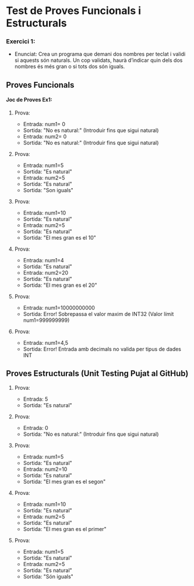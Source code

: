 # Test de Proves Funcionals  i Estructurals



### Exercici 1:
- Enunciat: Crea un programa que demani dos nombres per teclat i validi si aquests són naturals. Un cop validats, haurà d’indicar quin dels dos nombres és més gran o si tots dos són iguals.

## Proves Funcionals


#### Joc de Proves Ex1:


1. Prova:
    - Entrada: num1= 0
    - Sortida: "No es natural:" (Introduir fins que sigui natural)
    - Entrada: num2= 0 
    - Sortida: "No es natural:" (Introduir fins que sigui natural)

2. Prova:
    - Entrada: num1=5
    - Sortida: "Es natural"
    - Entrada: num2=5
    - Sortida: "Es natural" 
    - Sortida: "Son iguals" 

3. Prova:
    - Entrada: num1=10
    - Sortida: "Es natural"
    - Entrada: num2=5
    - Sortida: "Es natural" 
    - Sortida: "El mes gran es el 10" 

4. Prova:
    - Entrada: num1=4
    - Sortida: "Es natural"
    - Entrada: num2=20
    - Sortida: "Es natural" 
    - Sortida: "El mes gran es el 20" 

5. Prova:
    - Entrada: num1=10000000000
    - Sortida: Error! Sobrepassa el valor maxim de INT32 (Valor límit num1=999999999)

6. Prova:
    - Entrada: num1=4,5
    - Sortida: Error! Entrada amb decimals no valida per tipus de dades INT


## Proves Estructurals (Unit Testing Pujat al GitHub)

1. Prova:
    - Entrada: 5
    - Sortida: "Es natural"

2. Prova:
    - Entrada: 0
    - Sortida: "No es natural:" (Introduir fins que sigui natural)

3. Prova:
    - Entrada: num1=5
    - Sortida: "Es natural"
    - Entrada: num2=10
    - Sortida: "Es natural" 
    - Sortida: "El mes gran es el segon" 

4. Prova:
    - Entrada: num1=10
    - Sortida: "Es natural"
    - Entrada: num2=5
    - Sortida: "Es natural" 
    - Sortida: "El mes gran es el primer" 

5. Prova:
    - Entrada: num1=5
    - Sortida: "Es natural"
    - Entrada: num2=5
    - Sortida: "Es natural" 
    - Sortida: "Són iguals" 
